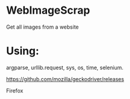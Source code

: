 # WebImageScrap
Get all images from a website

# Using:
argparse, urllib.request, sys, os, time, selenium.

https://github.com/mozilla/geckodriver/releases

Firefox
